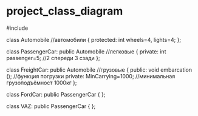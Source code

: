 # project_class_diagram
#include<iostream>


class Automobile                       //автомобили
{
 protected:
 int wheels=4,
    lights=4;
};

class PassengerCar: public Automobile   //легковые
{
 private:
 int passenger=5;   //2 спереди 3 сзади
};

class FreightCar: public Automobile    //грузовые
{
 public:
  void embarcation ();                //функция погрузки
  private:
  MinCarrying=1000;                   //минимальная грузоподъёмност 1000кг
};

class FordCar: public PassengerCar 
{
};

class VAZ: public PassengerCar
{
};
